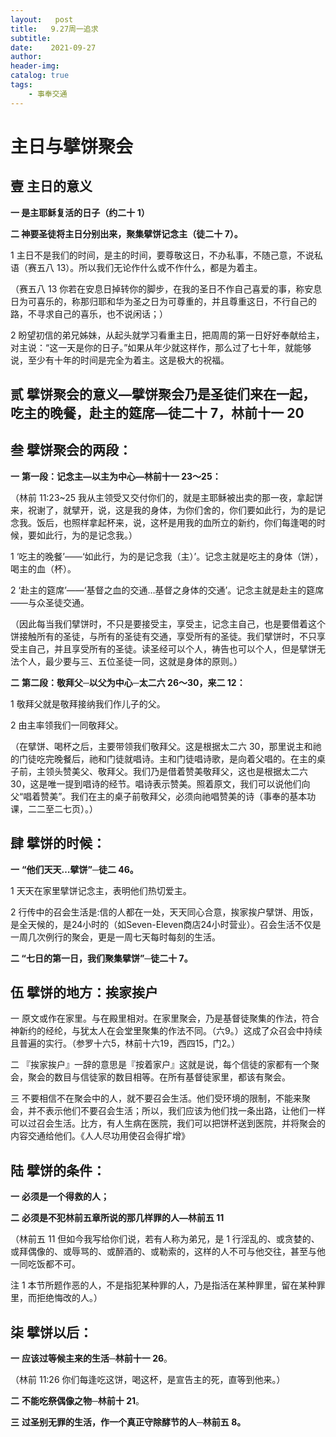 ```yaml
---
layout:   post
title:   9.27周一追求
subtitle:		
date:    2021-09-27
author: 
header-img: 
catalog: true
tags:
    - 事奉交通
---
```


# 主日与擘饼聚会

## **壹 主日的意义**

**一 是主耶稣复活的日子（约二十 1）**

**二 神要圣徒将主日分别出来，聚集擘饼记念主（徒二十 7）。**

1 主日不是我们的时间，是主的时间，要尊敬这日，不办私事，不随己意，不说私语（赛五八 13）。所以我们无论作什么或不作什么，都是为着主。

（赛五八 13 你若在安息日掉转你的脚步，在我的圣日不作自己喜爱的事，称安息日为可喜乐的，称那归耶和华为圣之日为可尊重的，并且尊重这日，不行自己的路，不寻求自己的喜乐，也不说闲话；）

2 盼望初信的弟兄姊妹，从起头就学习看重主日，把周周的第一日好好奉献给主，对主说：“这一天是你的日子。”如果从年少就这样作，那么过了七十年，就能够说，至少有十年的时间是完全为着主。这是极大的祝福。

## **贰 擘饼聚会的意义—擘饼聚会乃是圣徒们来在一起，吃主的晚餐，赴主的筵席—徒二十 7，林前十一 20**

## **叁 擘饼聚会的两段：**

**一** **第一段：记念主—以主为中心—林前十一 23～25：**

（林前 11:23~25 我从主领受又交付你们的，就是主耶稣被出卖的那一夜，拿起饼来，祝谢了，就擘开，说，这是我的身体，为你们舍的，你们要如此行，为的是记念我。饭后，也照样拿起杯来，说，这杯是用我的血所立的新约，你们每逢喝的时候，要如此行，为的是记念我。）

1 ‘吃主的晚餐’——‘如此行，为的是记念我（主）’。记念主就是吃主的身体（饼），喝主的血（杯）。

2 ‘赴主的筵席’——‘基督之血的交通…基督之身体的交通’。记念主就是赴主的筵席——与众圣徒交通。

（因此每当我们擘饼时，不只是要接受主，享受主，记念主自己，也是要借着这个饼接触所有的圣徒，与所有的圣徒有交通，享受所有的圣徒。我们擘饼时，不只享受主自己，并且享受所有的圣徒。读圣经可以个人，祷告也可以个人，但是擘饼无法个人，最少要与三、五位圣徒一同，这就是身体的原则。）

**二** **第二段：敬拜父─以父为中心─太二六 26～30，来二 12：**

1 敬拜父就是敬拜接纳我们作儿子的父。

2 由主率领我们一同敬拜父。

（在擘饼、喝杯之后，主要带领我们敬拜父。这是根据太二六 30，那里说主和祂的门徒吃完晚餐后，祂和门徒就唱诗。主和门徒唱诗歌，是向着父唱的。在主的桌子前，主领头赞美父、敬拜父。我们乃是借着赞美敬拜父，这也是根据太二六 30，这是唯一提到唱诗的经节。唱诗表示赞美。照着原文，我们可以说他们向父“唱着赞美”。我们在主的桌子前敬拜父，必须向祂唱赞美的诗（事奉的基本功课，二二至二七页）。）

## **肆** **擘饼的时候：**

**一** **“他们天天…擘饼”─徒二 46。**

 1 天天在家里擘饼记念主，表明他们热切爱主。

 2 行传中的召会生活是:信的人都在一处，天天同心合意，挨家挨户擘饼、用饭，是全天候的，是24小时的（如Seven-Eleven商店24小时营业）。召会生活不仅是一周几次例行的聚会，更是一周七天每时每刻的生活。

**二 “七日的第一日，我们聚集擘饼”─徒二十 7。**

## **伍** **擘饼的地方：挨家挨户**

一 原文或作在家里。与在殿里相对。在家里聚会，乃是基督徒聚集的作法，符合神新约的经纶，与犹太人在会堂里聚集的作法不同。（六9。）这成了众召会中持续且普遍的实行。（参罗十六5，林前十六19，西四15，门2。）

二 『挨家挨户』一辞的意思是『按着家户』这就是说，每个信徒的家都有一个聚会，聚会的数目与信徒家的数目相等。在所有基督徒家里，都该有聚会。

三  不要相信不在聚会中的人，就不要召会生活。他们受环境的限制，不能来聚会，并不表示他们不要召会生活；所以，我们应该为他们找一条出路，让他们一样可以过召会生活。比方，有人生病在医院，我们可以把饼杯送到医院，并将聚会的内容交通给他们。《人人尽功用使召会得扩增》

## **陆** **擘饼的条件：**

**一** **必须是一个得救的人；**

**二** **必须是不犯林前五章所说的那几样罪的人—林前五 11**

（林前五 11 但如今我写给你们说，若有人称为弟兄，是 1 行淫乱的、或贪婪的、或拜偶像的、或辱骂的、或醉酒的、或勒索的，这样的人不可与他交往，甚至与他一同吃饭都不可。

注 1 本节所题作恶的人，不是指犯某种罪的人，乃是指活在某种罪里，留在某种罪里，而拒绝悔改的人。）

## **柒** **擘饼以后：**

**一** **应该过等候主来的生活─林前十一 26**。

（林前 11:26 你们每逢吃这饼，喝这杯，是宣告主的死，直等到他来。）

**二** **不能吃祭偶像之物─林前十 21**。

**三** **过圣别无罪的生活，作一个真正守除酵节的人─林前五 8。**

